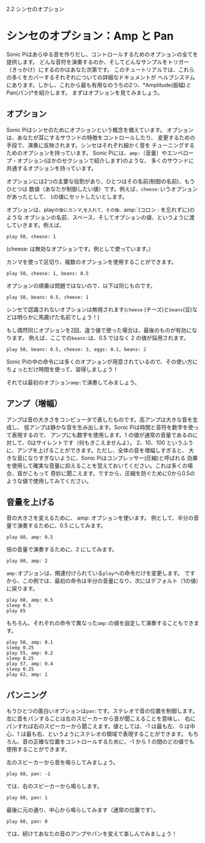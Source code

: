 2.2 シンセのオプション

# シンセのオプション：Amp と Pan

Sonic Piはあらゆる音を作りだし、コントロールするためのオプションの全てを提供します。
どんな音符を演奏するのか、そしてどんなサンプルをトリガー（きっかけ）にするのかはあなた次第です。
このチュートリアルでは、これらの多くをカバーするそれぞれについての詳細なドキュメントが
ヘルプシステムにあります。しかし、これから最も有用なのうちの2つ、*Amplitude(振幅)*と*Pan(パン)*を紹介します。
まずはオプションを見てみましょう。

## オプション

Sonic Piはシンセのためにオプションという概念を備えています。
オプションは、あなたが耳にするサウンドの特徴をコントロールしたり、
変更するための手段で、演奏に反映されます。シンセはそれぞれ細かく音を
チューニングするためのオプションを持っています。
Sonic Piには、`amp:`（音量）やエンベロープ・オプション(ほかのセクションで紹介します)のような、
多くのサウンドに共通するオプションを持っています。

オプションには2つの主要な役割があり、ひとつはその名前(制御の名前)、もうひとつは
数値（あなたが制御したい値）です。例えば、`cheese:`いうオプションがあったとして、
`1`の値にセットしたいとします。

オプションは、play`の後にカンマ`,`を入れて、その後、`amp:`(コロン : を忘れずに)のような
オプションの名前、スペース、そしてオプションの値、というように渡していきます。例えば、

```
play 50, cheese: 1
```

(cheese: は無効なオプションです。例として使っています。)

カンマを使って区切り、複数のオプションを使用することができます。

```
play 50, cheese: 1, beans: 0.5
```

オプションの順番は問題ではないので、以下は同じものです。


```
play 50, beans: 0.5, cheese: 1
```

シンセで認識されないオプションは無視されます(`cheese` (チーズ)と`beans`(豆)などは明らかに馬鹿げた名前でしょう！)

もし偶然同じオプションを2回、違う値で使った場合は、最後のものが有効になります。
例えば、ここでの`beans:`は、0.5 ではなく 2 の値が採用されます。

```
play 50, beans: 0.5, cheese: 3, eggs: 0.1, beans: 2
```

Sonic Piの中の命令には多くのオプションが用意されているので、その使い方に
ちょっとだけ時間を使って、習得しましょう！

それでは最初のオプション`amp:`で演奏してみましょう。

## アンプ（増幅）

アンプは音の大きさをコンピュータで表したものです。高アンプは大きな音を生成し、
低アンプは静かな音を生み出します。Sonic Piは時間と音符を数字を使って表現するので、
アンプにも数字を使用します。1 の値が通常の音量であるのに対して、0はサイレントです（何もきこえませんよ）。
2、10、100 というふうに、アンプを上げることができます。ただし、全体の音を増幅しすぎると、
大きな音になりすぎないように、Sonic Piはコンプレッサー(圧縮)と呼ばれる
効果を使用して確実な音量に抑えることを覚えておいてください。これは多くの場合、音がこもって
奇妙に聞こえます。ですから、圧縮を防ぐために0から0.5のような値で使用してみてください。


## 音量を上げる

音の大きさを変えるために、 amp: オプションを使います。
例として、半分の音量で演奏するために、0.5 にしてみます。

```
play 60, amp: 0.5
```

倍の音量で演奏するために、2 にしてみます。

```
play 60, amp: 2
```

 `amp:`オプションは、関連付けられている`play`への命令だけを変更します。
 ですから、この例では、最初の命令は半分の音量になり、次にはデフォルト（1の値）に戻ります。

```
play 60, amp: 0.5
sleep 0.5
play 65
```

もちろん、それぞれの命令で異なった`amp:`の値を設定して演奏することもできます。
```
play 50, amp: 0.1
sleep 0.25
play 55, amp: 0.2
sleep 0.25
play 57, amp: 0.4
sleep 0.25
play 62, amp: 1
```

## パンニング

もうひとつの面白いオプションは`pan:`です。ステレオで音の位置を制御します。
左に音をパンすることは左のスピーカーから音が聞こえることを意味し、
右にパンすれば右のスピーカーから聞こえます。値としては、-1 は最も左、
0 は中心、1 は最も右、というようにステレオの領域で表現することができます。
もちろん、音の正確な位置をコントロールするために、-1 から 1 の間のどの値でも使用することができます。

左のスピーカーから音を鳴らしてみましょう。

```
play 60, pan: -1
```

では、右のスピーカーから鳴らします。

```
play 60, pan: 1
```

最後に元の通り、中心から鳴らしてみます（通常の位置です）。

```
play 60, pan: 0
```

では、続けてあなたの音のアンプやパンを変えて楽しんでみましょう！
